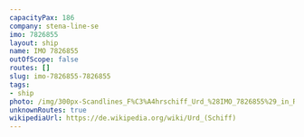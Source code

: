 ```yaml
---
capacityPax: 186
company: stena-line-se
imo: 7826855
layout: ship
name: IMO 7826855
outOfScope: false
routes: []
slug: imo-7826855-7826855
tags:
- ship
photo: /img/300px-Scandlines_F%C3%A4hrschiff_Urd_%28IMO_7826855%29_in_Rostock_%2801-2%29.jpg
unknownRoutes: true
wikipediaUrl: https://de.wikipedia.org/wiki/Urd_(Schiff)
---
```

